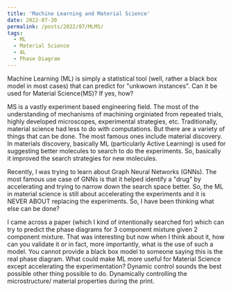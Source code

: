 ```yaml
---
title: 'Machine Learning and Material Science'
date: 2022-07-30
permalink: /posts/2022/07/MLMS/
tags:
  - ML
  - Material Science
  - AL
  - Phase Diagram
---
```


Machine Learning (ML) is simply a statistical tool (well, rather a black box model in most cases) that can predict for "unkwown instances". Can it be used for Material Science(MS)? If yes, how? 

MS is a vastly experiment based engineering field. The most of the understanding of mechanisms of machining orginiated from 
repeated trials, highly developed microscopes, experimental strategies, etc. Traditionally, material science had less to do with computations. But there are a variety of things that can be done. The most famous ones include material discovery. In materials discovery, basically ML (particularly Active Learning) is used for suggesting better molecules to search to do the experiments. So, basically it improved the search strategies for new molecules. 

Recently, I was trying to learn about Graph Neural Networks (GNNs). The most famous use case of GNNs is that it helped identify a "drug" by accelerating and trying to narrow down the search space better. So, the ML in material science is still about accelerating the experiments and it is NEVER ABOUT replacing the experiments. So, I have been thinking what else can be done?

I came across a paper (which I kind of intentionally searched for) which can try to predict the phase diagrams for 3 component mixture given 2 component mixture. That was interesting but now when I think about it, how can you validate it or in fact, more importantly, what is the use of such a model. You cannot provide a black box model to someone saying this is the real phase diagram. What could make ML more useful for Material Science except accelerating the experimentation? Dynamic control sounds the best possible other thing possible to do. Dynamically controlling the microstructure/ material properties during the print.


